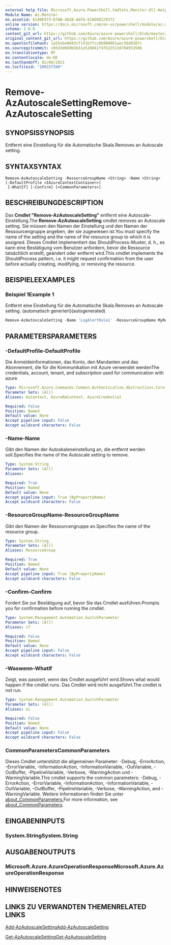 ```yaml
---
external help file: Microsoft.Azure.PowerShell.Cmdlets.Monitor.dll-Help.xml
Module Name: Az.Monitor
ms.assetid: 6140E973-D7AB-4A28-A4FA-818E08129372
online version: https://docs.microsoft.com/en-us/powershell/module/az.monitor/remove-azautoscalesetting
schema: 2.0.0
content_git_url: https://github.com/Azure/azure-powershell/blob/master/src/Monitor/Monitor/help/Remove-AzAutoscaleSetting.md
original_content_git_url: https://github.com/Azure/azure-powershell/blob/master/src/Monitor/Monitor/help/Remove-AzAutoscaleSetting.md
ms.openlocfilehash: 1a55ebe8043cf141bffcc0b908061aec56d0387c
ms.sourcegitcommit: c05d3d669b5631e526841f47b22513d78495350b
ms.translationtype: MT
ms.contentlocale: de-DE
ms.lasthandoff: 02/09/2021
ms.locfileid: "100157340"
---
```

# <span data-ttu-id="fa71e-101">Remove-AzAutoscaleSetting</span><span class="sxs-lookup"><span data-stu-id="fa71e-101">Remove-AzAutoscaleSetting</span></span>

## <span data-ttu-id="fa71e-102">SYNOPSIS</span><span class="sxs-lookup"><span data-stu-id="fa71e-102">SYNOPSIS</span></span>
<span data-ttu-id="fa71e-103">Entfernt eine Einstellung für die Automatische Skala.</span><span class="sxs-lookup"><span data-stu-id="fa71e-103">Removes an Autoscale setting.</span></span>

## <span data-ttu-id="fa71e-104">SYNTAX</span><span class="sxs-lookup"><span data-stu-id="fa71e-104">SYNTAX</span></span>

```
Remove-AzAutoscaleSetting -ResourceGroupName <String> -Name <String> [-DefaultProfile <IAzureContextContainer>]
 [-WhatIf] [-Confirm] [<CommonParameters>]
```

## <span data-ttu-id="fa71e-105">BESCHREIBUNG</span><span class="sxs-lookup"><span data-stu-id="fa71e-105">DESCRIPTION</span></span>
<span data-ttu-id="fa71e-106">Das **Cmdlet "Remove-AzAutoscaleSetting"** entfernt eine Autoscale-Einstellung.</span><span class="sxs-lookup"><span data-stu-id="fa71e-106">The **Remove-AzAutoscaleSetting** cmdlet removes an Autoscale setting.</span></span>
<span data-ttu-id="fa71e-107">Sie müssen den Namen der Einstellung und den Namen der Ressourcengruppe angeben, der sie zugewiesen ist.</span><span class="sxs-lookup"><span data-stu-id="fa71e-107">You must specify the name of the setting and the name of the resource group to which it is assigned.</span></span>
<span data-ttu-id="fa71e-108">Dieses Cmdlet implementiert das ShouldProcess-Muster, d. h., es kann eine Bestätigung vom Benutzer anfordern, bevor die Ressource tatsächlich erstellt, geändert oder entfernt wird.</span><span class="sxs-lookup"><span data-stu-id="fa71e-108">This cmdlet implements the ShouldProcess pattern, i.e. it might request confirmation from the user before actually creating, modifying, or removing the resource.</span></span>

## <span data-ttu-id="fa71e-109">BEISPIELE</span><span class="sxs-lookup"><span data-stu-id="fa71e-109">EXAMPLES</span></span>

### <span data-ttu-id="fa71e-110">Beispiel 1</span><span class="sxs-lookup"><span data-stu-id="fa71e-110">Example 1</span></span>

<span data-ttu-id="fa71e-111">Entfernt eine Einstellung für die Automatische Skala.</span><span class="sxs-lookup"><span data-stu-id="fa71e-111">Removes an Autoscale setting.</span></span> <span data-ttu-id="fa71e-112">(automatisch generiert)</span><span class="sxs-lookup"><span data-stu-id="fa71e-112">(autogenerated)</span></span>

```powershell <!-- Aladdin Generated Example --> 
Remove-AzAutoscaleSetting -Name 'LogAlertRule1' -ResourceGroupName MyResourceGroup
```

## <span data-ttu-id="fa71e-113">PARAMETERS</span><span class="sxs-lookup"><span data-stu-id="fa71e-113">PARAMETERS</span></span>

### <span data-ttu-id="fa71e-114">-DefaultProfile</span><span class="sxs-lookup"><span data-stu-id="fa71e-114">-DefaultProfile</span></span>
<span data-ttu-id="fa71e-115">Die Anmeldeinformationen, das Konto, den Mandanten und das Abonnement, die für die Kommunikation mit Azure verwendet werden</span><span class="sxs-lookup"><span data-stu-id="fa71e-115">The credentials, account, tenant, and subscription used for communication with azure</span></span>

```yaml
Type: Microsoft.Azure.Commands.Common.Authentication.Abstractions.Core.IAzureContextContainer
Parameter Sets: (All)
Aliases: AzContext, AzureRmContext, AzureCredential

Required: False
Position: Named
Default value: None
Accept pipeline input: False
Accept wildcard characters: False
```

### <span data-ttu-id="fa71e-116">-Name</span><span class="sxs-lookup"><span data-stu-id="fa71e-116">-Name</span></span>
<span data-ttu-id="fa71e-117">Gibt den Namen der Autoskaleneinstellung an, die entfernt werden soll.</span><span class="sxs-lookup"><span data-stu-id="fa71e-117">Specifies the name of the Autoscale setting to remove.</span></span>

```yaml
Type: System.String
Parameter Sets: (All)
Aliases:

Required: True
Position: Named
Default value: None
Accept pipeline input: True (ByPropertyName)
Accept wildcard characters: False
```

### <span data-ttu-id="fa71e-118">-ResourceGroupName</span><span class="sxs-lookup"><span data-stu-id="fa71e-118">-ResourceGroupName</span></span>
<span data-ttu-id="fa71e-119">Gibt den Namen der Ressourcengruppe an.</span><span class="sxs-lookup"><span data-stu-id="fa71e-119">Specifies the name of the resource group.</span></span>

```yaml
Type: System.String
Parameter Sets: (All)
Aliases: ResourceGroup

Required: True
Position: Named
Default value: None
Accept pipeline input: True (ByPropertyName)
Accept wildcard characters: False
```

### <span data-ttu-id="fa71e-120">-Confirm</span><span class="sxs-lookup"><span data-stu-id="fa71e-120">-Confirm</span></span>
<span data-ttu-id="fa71e-121">Fordert Sie zur Bestätigung auf, bevor Sie das Cmdlet ausführen.</span><span class="sxs-lookup"><span data-stu-id="fa71e-121">Prompts you for confirmation before running the cmdlet.</span></span>

```yaml
Type: System.Management.Automation.SwitchParameter
Parameter Sets: (All)
Aliases: cf

Required: False
Position: Named
Default value: None
Accept pipeline input: False
Accept wildcard characters: False
```

### <span data-ttu-id="fa71e-122">-Waswenn</span><span class="sxs-lookup"><span data-stu-id="fa71e-122">-WhatIf</span></span>
<span data-ttu-id="fa71e-123">Zeigt, was passiert, wenn das Cmdlet ausgeführt wird.</span><span class="sxs-lookup"><span data-stu-id="fa71e-123">Shows what would happen if the cmdlet runs.</span></span> <span data-ttu-id="fa71e-124">Das Cmdlet wird nicht ausgeführt.</span><span class="sxs-lookup"><span data-stu-id="fa71e-124">The cmdlet is not run.</span></span>

```yaml
Type: System.Management.Automation.SwitchParameter
Parameter Sets: (All)
Aliases: wi

Required: False
Position: Named
Default value: None
Accept pipeline input: False
Accept wildcard characters: False
```

### <span data-ttu-id="fa71e-125">CommonParameters</span><span class="sxs-lookup"><span data-stu-id="fa71e-125">CommonParameters</span></span>
<span data-ttu-id="fa71e-126">Dieses Cmdlet unterstützt die allgemeinen Parameter: -Debug, -ErrorAction, -ErrorVariable, -InformationAction, -InformationVariable, -OutVariable, -OutBuffer, -PipelineVariable, -Verbose, -WarningAction und -WarningVariable.</span><span class="sxs-lookup"><span data-stu-id="fa71e-126">This cmdlet supports the common parameters: -Debug, -ErrorAction, -ErrorVariable, -InformationAction, -InformationVariable, -OutVariable, -OutBuffer, -PipelineVariable, -Verbose, -WarningAction, and -WarningVariable.</span></span> <span data-ttu-id="fa71e-127">Weitere Informationen finden Sie unter [about_CommonParameters.](http://go.microsoft.com/fwlink/?LinkID=113216)</span><span class="sxs-lookup"><span data-stu-id="fa71e-127">For more information, see [about_CommonParameters](http://go.microsoft.com/fwlink/?LinkID=113216).</span></span>

## <span data-ttu-id="fa71e-128">EINGABEN</span><span class="sxs-lookup"><span data-stu-id="fa71e-128">INPUTS</span></span>

### <span data-ttu-id="fa71e-129">System.String</span><span class="sxs-lookup"><span data-stu-id="fa71e-129">System.String</span></span>

## <span data-ttu-id="fa71e-130">AUSGABEN</span><span class="sxs-lookup"><span data-stu-id="fa71e-130">OUTPUTS</span></span>

### <span data-ttu-id="fa71e-131">Microsoft.Azure.AzureOperationResponse</span><span class="sxs-lookup"><span data-stu-id="fa71e-131">Microsoft.Azure.AzureOperationResponse</span></span>

## <span data-ttu-id="fa71e-132">HINWEISE</span><span class="sxs-lookup"><span data-stu-id="fa71e-132">NOTES</span></span>

## <span data-ttu-id="fa71e-133">LINKS ZU VERWANDTEN THEMEN</span><span class="sxs-lookup"><span data-stu-id="fa71e-133">RELATED LINKS</span></span>

[<span data-ttu-id="fa71e-134">Add-AzAutoscaleSetting</span><span class="sxs-lookup"><span data-stu-id="fa71e-134">Add-AzAutoscaleSetting</span></span>](./Add-AzAutoscaleSetting.md)

[<span data-ttu-id="fa71e-135">Get-AzAutoscaleSetting</span><span class="sxs-lookup"><span data-stu-id="fa71e-135">Get-AzAutoscaleSetting</span></span>](./Get-AzAutoscaleSetting.md)


